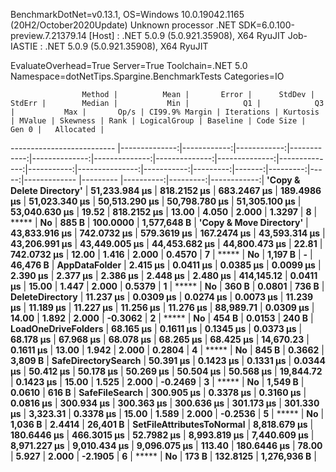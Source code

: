 
BenchmarkDotNet=v0.13.1, OS=Windows 10.0.19042.1165 (20H2/October2020Update)
Unknown processor
.NET SDK=6.0.100-preview.7.21379.14
  [Host]     : .NET 5.0.9 (5.0.921.35908), X64 RyuJIT
  Job-IASTIE : .NET 5.0.9 (5.0.921.35908), X64 RyuJIT

EvaluateOverhead=True  Server=True  Toolchain=.NET 5.0  
Namespace=dotNetTips.Spargine.BenchmarkTests  Categories=IO  

                    Method |          Mean |       Error |      StdDev |      StdErr |        Median |           Min |            Q1 |            Q3 |           Max |       Op/s | CI99.9% Margin | Iterations | Kurtosis | MValue | Skewness | Rank | LogicalGroup | Baseline | Code Size |    Gen 0 |   Allocated |
-------------------------- |--------------:|------------:|------------:|------------:|--------------:|--------------:|--------------:|--------------:|--------------:|-----------:|---------------:|-----------:|---------:|-------:|---------:|-----:|------------- |--------- |----------:|---------:|------------:|
 **'Copy & Delete Directory'** | **51,233.984 μs** | **818.2152 μs** | **683.2467 μs** | **189.4986 μs** | **51,023.340 μs** | **50,513.290 μs** | **50,798.780 μs** | **51,305.100 μs** | **53,040.630 μs** |      **19.52** |    **818.2152 μs** |      **13.00** |    **4.050** |  **2.000** |   **1.3297** |    **8** |            ***** |       **No** |     **885 B** | **100.0000** | **1,577,648 B** |
   **'Copy & Move Directory'** | **43,833.916 μs** | **742.0732 μs** | **579.3619 μs** | **167.2474 μs** | **43,593.314 μs** | **43,206.991 μs** | **43,449.005 μs** | **44,453.682 μs** | **44,800.473 μs** |      **22.81** |    **742.0732 μs** |      **12.00** |    **1.416** |  **2.000** |   **0.4570** |    **7** |            ***** |       **No** |   **1,197 B** |        **-** |    **46,476 B** |
             **AppDataFolder** |      **2.415 μs** |   **0.0411 μs** |   **0.0385 μs** |   **0.0099 μs** |      **2.390 μs** |      **2.377 μs** |      **2.386 μs** |      **2.448 μs** |      **2.480 μs** | **414,145.12** |      **0.0411 μs** |      **15.00** |    **1.447** |  **2.000** |   **0.5379** |    **1** |            ***** |       **No** |     **360 B** |   **0.0801** |       **736 B** |
           **DeleteDirectory** |     **11.237 μs** |   **0.0309 μs** |   **0.0274 μs** |   **0.0073 μs** |     **11.239 μs** |     **11.189 μs** |     **11.227 μs** |     **11.256 μs** |     **11.276 μs** |  **88,989.71** |      **0.0309 μs** |      **14.00** |    **1.892** |  **2.000** |  **-0.3062** |    **2** |            ***** |       **No** |     **454 B** |   **0.0153** |       **240 B** |
       **LoadOneDriveFolders** |     **68.165 μs** |   **0.1611 μs** |   **0.1345 μs** |   **0.0373 μs** |     **68.178 μs** |     **67.968 μs** |     **68.078 μs** |     **68.265 μs** |     **68.425 μs** |  **14,670.23** |      **0.1611 μs** |      **13.00** |    **1.942** |  **2.000** |   **0.2804** |    **4** |            ***** |       **No** |     **845 B** |   **0.3662** |     **3,809 B** |
       **SafeDirectorySearch** |     **50.391 μs** |   **0.1423 μs** |   **0.1331 μs** |   **0.0344 μs** |     **50.412 μs** |     **50.178 μs** |     **50.269 μs** |     **50.504 μs** |     **50.568 μs** |  **19,844.72** |      **0.1423 μs** |      **15.00** |    **1.525** |  **2.000** |  **-0.2469** |    **3** |            ***** |       **No** |   **1,549 B** |   **0.0610** |       **616 B** |
            **SafeFileSearch** |    **300.905 μs** |   **0.3378 μs** |   **0.3160 μs** |   **0.0816 μs** |    **300.934 μs** |    **300.363 μs** |    **300.636 μs** |    **301.173 μs** |    **301.330 μs** |   **3,323.31** |      **0.3378 μs** |      **15.00** |    **1.589** |  **2.000** |  **-0.2536** |    **5** |            ***** |       **No** |   **1,036 B** |   **2.4414** |    **26,401 B** |
 **SetFileAttributesToNormal** |  **8,818.679 μs** | **180.6446 μs** | **466.3015 μs** |  **52.7982 μs** |  **8,993.819 μs** |  **7,440.609 μs** |  **8,971.227 μs** |  **9,010.434 μs** |  **9,096.075 μs** |     **113.40** |    **180.6446 μs** |      **78.00** |    **5.927** |  **2.000** |  **-2.1905** |    **6** |            ***** |       **No** |     **173 B** | **132.8125** | **1,276,936 B** |
